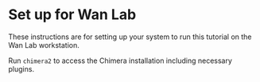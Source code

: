 # Set up for Wan Lab

These instructions are for setting up your system to run this tutorial on the Wan Lab workstation.

Run `chimera2` to access the Chimera installation including necessary plugins.
